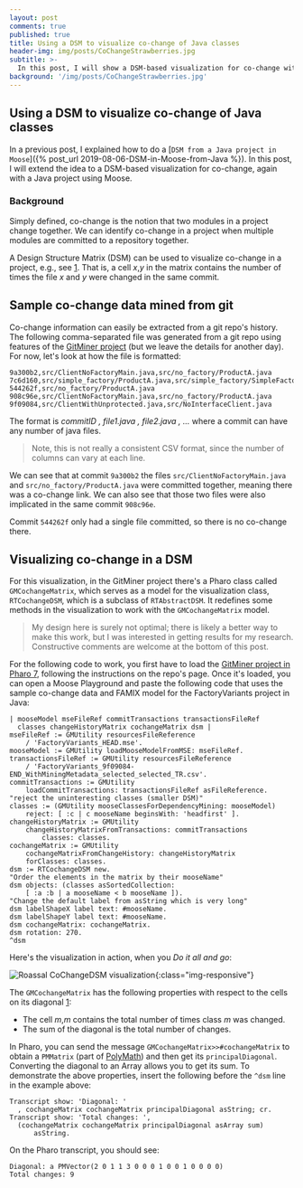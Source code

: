 ```yaml
---
layout: post
comments: true
published: true
title: Using a DSM to visualize co-change of Java classes
header-img: img/posts/CoChangeStrawberries.jpg
subtitle: >-
  In this post, I will show a DSM-based visualization for co-change with a Java project using Moose and Pharo.
background: '/img/posts/CoChangeStrawberries.jpg'
---
```

## Using a DSM to visualize co-change of Java classes

In a previous post, I explained how to do a [`DSM from a Java project in Moose`]({% post_url 2019-08-06-DSM-in-Moose-from-Java %}). In this post, I will extend the idea to a DSM-based visualization for co-change, again with a Java project using Moose.

### Background

Simply defined, co-change is the notion that two modules in a project change together.
We can identify co-change in a project when multiple modules are committed to a repository together.

A Design Structure Matrix (DSM) can be used to visualize co-change in a project, e.g., see [1]. That is, a cell *x*,*y* in the matrix contains the number of times the file *x* and *y* were changed in the same commit.

## Sample co-change data mined from git

Co-change information can easily be extracted from a git repo's history. The following comma-separated file was generated from a git repo using features of the [GitMiner project](https://github.com/fuhrmanator/GitMiner) (but we leave the details for another day). For now, let's look at how the file is formatted:

```csv
9a300b2,src/ClientNoFactoryMain.java,src/no_factory/ProductA.java
7c6d160,src/simple_factory/ProductA.java,src/simple_factory/SimpleFactory.java
544262f,src/no_factory/ProductA.java
908c96e,src/ClientNoFactoryMain.java,src/no_factory/ProductA.java
9f09084,src/ClientWithUnprotected.java,src/NoInterfaceClient.java
```

The format is _commitID , file1.java , file2.java , ..._ where a commit can have any number of java files. 

> Note, this is not really a consistent CSV format, since the number of columns can vary at each line.

We can see that at commit `9a300b2` the files `src/ClientNoFactoryMain.java` and `src/no_factory/ProductA.java` were committed together, meaning there was a co-change link. We can also see that those two files were also implicated in the same commit `908c96e`.

Commit `544262f` only had a single file committed, so there is no co-change there.

## Visualizing co-change in a DSM

For this visualization, in the GitMiner project there's a Pharo class called `GMCochangeMatrix`, which serves as a model for the visualization class, `RTCochangeDSM`, which is a subclass of `RTAbstractDSM`. It redefines some methods in the visualization to work with the `GMCochangeMatrix` model.

> My design here is surely not optimal; there is likely a better way to make this work, but I was interested in getting results for my research. Constructive comments are welcome at the bottom of this post.

For the following code to work, you first have to load the [GitMiner project in Pharo 7](https://github.com/fuhrmanator/GitMiner), following the instructions on the repo's page. Once it's loaded, you can open a Moose Playground and paste the following code that uses the sample co-change data and FAMIX model for the FactoryVariants project in Java:

```smalltalk
| mooseModel mseFileRef commitTransactions transactionsFileRef 
  classes changeHistoryMatrix cochangeMatrix dsm |
mseFileRef := GMUtility resourcesFileReference
	/ 'FactoryVariants_HEAD.mse'.
mooseModel := GMUtility loadMooseModelFromMSE: mseFileRef.
transactionsFileRef := GMUtility resourcesFileReference
	/ 'FactoryVariants_9f09084-END_WithMiningMetadata_selected_selected_TR.csv'.
commitTransactions := GMUtility
	loadCommitTransactions: transactionsFileRef asFileReference.
"reject the uninteresting classes (smaller DSM)"
classes := (GMUtility mooseClassesForDependencyMining: mooseModel)
	reject: [ :c | c mooseName beginsWith: 'headfirst' ].
changeHistoryMatrix := GMUtility
	changeHistoryMatrixFromTransactions: commitTransactions
		classes: classes.
cochangeMatrix := GMUtility
	cochangeMatrixFromChangeHistory: changeHistoryMatrix
	forClasses: classes.
dsm := RTCochangeDSM new.
"Order the elements in the matrix by their mooseName"
dsm objects: (classes asSortedCollection:
    [ :a :b | a mooseName < b mooseName ]).
"Change the default label from asString which is very long"
dsm labelShapeX label text: #mooseName.
dsm labelShapeY label text: #mooseName.
dsm cochangeMatrix: cochangeMatrix.
dsm rotation: 270.
^dsm
```

Here's the visualization in action, when you *Do it all and go*:

![Roassal CoChangeDSM visualization]({{site.baseurl}}/img/posts/RTCochangeDSM.gif){:class="img-responsive"}

The `GMCochangeMatrix` has the following properties with respect to the cells on its diagonal [1]:

- The cell *m*,*m* contains the total number of times class *m* was changed. 
- The sum of the diagonal is the total number of changes.

In Pharo, you can send the message `GMCochangeMatrix>>#cochangeMatrix` to obtain a `PMMatrix` (part of [PolyMath](https://github.com/PolyMathOrg/PolyMath)) and then get its `principalDiagonal`. Converting the diagonal to an Array allows you to get its sum. To demonstrate the above properties, insert the following before the `^dsm` line in the example above:
  ```smalltalk
  Transcript show: 'Diagonal: '
  	, cochangeMatrix cochangeMatrix principalDiagonal asString; cr.
  Transcript show: 'Total changes: ', 
	(cochangeMatrix cochangeMatrix principalDiagonal asArray sum)
		asString.
  ```
On the Pharo transcript, you should see:

```
Diagonal: a PMVector(2 0 1 1 3 0 0 0 1 0 0 1 0 0 0 0)
Total changes: 9
```

[1]: https://ieeexplore.ieee.org/document/6363462 "The Link between Dependency and Cochange: Empirical Evidence"
